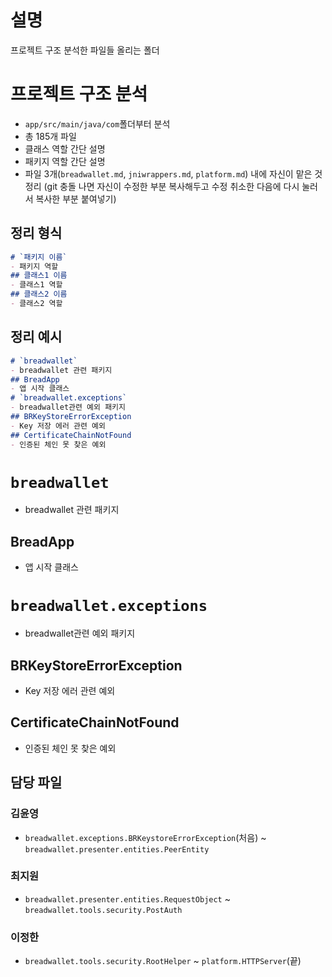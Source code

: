 # 설명
프로젝트 구조 분석한 파일들 올리는 폴더

# 프로젝트 구조 분석
- `app/src/main/java/com`폴더부터 분석
- 총 185개 파일
- 클래스 역할 간단 설명
- 패키지 역할 간단 설명
- 파일 3개(`breadwallet.md`, `jniwrappers.md`, `platform.md`) 내에 자신이 맡은 것 정리 (git 충돌 나면 자신이 수정한 부분 복사해두고 수정 취소한 다음에 다시 눌러서 복사한 부분 붙여넣기)

## 정리 형식
```markdown
# `패키지 이름`
- 패키지 역할
## 클래스1 이름
- 클래스1 역할
## 클래스2 이름
- 클래스2 역할
```

## 정리 예시
```markdown
# `breadwallet`
- breadwallet 관련 패키지
## BreadApp
- 앱 시작 클래스
# `breadwallet.exceptions`
- breadwallet관련 예외 패키지
## BRKeyStoreErrorException
- Key 저장 에러 관련 예외
## CertificateChainNotFound
- 인증된 체인 못 찾은 예외
```

# `breadwallet`
- breadwallet 관련 패키지
## BreadApp
- 앱 시작 클래스
# `breadwallet.exceptions`
- breadwallet관련 예외 패키지
## BRKeyStoreErrorException
- Key 저장 에러 관련 예외
## CertificateChainNotFound
- 인증된 체인 못 찾은 예외



## 담당 파일
### 김윤영
- `breadwallet.exceptions.BRKeystoreErrorException`(처음) ~ `breadwallet.presenter.entities.PeerEntity`

### 최지원
- `breadwallet.presenter.entities.RequestObject` ~ `breadwallet.tools.security.PostAuth`

### 이정한
- `breadwallet.tools.security.RootHelper` ~ `platform.HTTPServer`(끝)




















